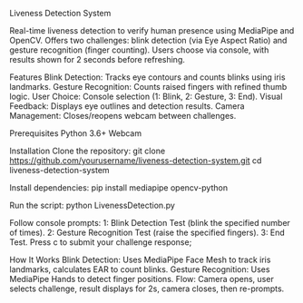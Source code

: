 Liveness Detection System


Real-time liveness detection to verify human presence using MediaPipe and OpenCV. Offers two challenges: blink detection (via Eye Aspect Ratio) and gesture recognition (finger counting). Users choose via console, with results shown for 2 seconds before refreshing.

Features
Blink Detection: Tracks eye contours and counts blinks using iris landmarks.
Gesture Recognition: Counts raised fingers with refined thumb logic.
User Choice: Console selection (1: Blink, 2: Gesture, 3: End).
Visual Feedback: Displays eye outlines and detection results.
Camera Management: Closes/reopens webcam between challenges.


Prerequisites
Python 3.6+
Webcam


Installation
Clone the repository: git clone https://github.com/yourusername/liveness-detection-system.git
                      cd liveness-detection-system

Install dependencies: pip install mediapipe opencv-python

Run the script: python LivenessDetection.py

Follow console prompts:
1: Blink Detection Test (blink the specified number of times).
2: Gesture Recognition Test (raise the specified fingers).
3: End Test.
Press c to submit your challenge response;

How It Works
Blink Detection: Uses MediaPipe Face Mesh to track iris landmarks, calculates EAR to count blinks.
Gesture Recognition: Uses MediaPipe Hands to detect finger positions.
Flow: Camera opens, user selects challenge, result displays for 2s, camera closes, then re-prompts.
